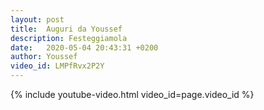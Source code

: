 ```yaml
---
layout: post
title:  Auguri da Youssef
description: Festeggiamola
date:   2020-05-04 20:43:31 +0200
author: Youssef
video_id: LMPfRvx2P2Y
---
```


{% include youtube-video.html video_id=page.video_id %}
